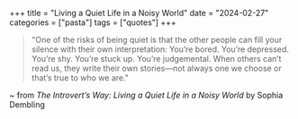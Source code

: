 +++
title = "Living a Quiet Life in a Noisy World"
date = "2024-02-27"
categories = ["pasta"]
tags = ["quotes"]
+++


> "One of the risks of being quiet is that the other people can fill your silence with their own interpretation: You’re bored. You’re depressed. You’re shy. You’re stuck up. You’re judgemental. When others can’t read us, they write their own stories—not always one we choose or that’s true to who we are."

~ from *The Introvert’s Way: Living a Quiet Life in a Noisy World* by Sophia Dembling
